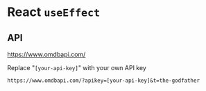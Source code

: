 # React `useEffect`

## API

https://www.omdbapi.com/

Replace "`[your-api-key]`" with your own API key

```txt
https://www.omdbapi.com/?apikey=[your-api-key]&t=the-godfather
```

